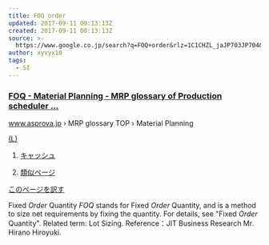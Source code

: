 ```yaml
---
title: FOQ order
updated: 2017-09-11 00:13:13Z
created: 2017-09-11 00:13:13Z
source: >-
  https://www.google.co.jp/search?q=FOQ+order&rlz=1C1CHZL_jaJP703JP704&oq=FOQ+order+&aqs=chrome..69i57.7517j0j4&sourceid=chrome&ie=UTF-8
author: xyvyx10
tags:
  - SI
---
```


### [FOQ - Material Planning - MRP glossary of Production scheduler ...](http://www.asprova.jp/mrp/glossary/en/cat248/foq.html)

www.asprova.jp › MRP glossary TOP › Material Planning

[(L)](https://www.google.co.jp/search?q=FOQ+order&rlz=1C1CHZL_jaJP703JP704&oq=FOQ+order+&aqs=chrome..69i57.7517j0j4&sourceid=chrome&ie=UTF-8#)

1. [キャッシュ](http://webcache.googleusercontent.com/search?q=cache:yis7yiysyTAJ:www.asprova.jp/mrp/glossary/en/cat248/foq.html+&cd=1&hl=ja&ct=clnk&gl=jp)

2. [類似ページ](https://www.google.co.jp/search?rlz=1C1CHZL_jaJP703JP704&q=related:www.asprova.jp/mrp/glossary/en/cat248/foq.html+FOQ+order&tbo=1&sa=X&ved=0ahUKEwi85JHQ7JvWAhUL2LwKHd3nAXQQHwgvMAA)

[このページを訳す](https://translate.google.co.jp/translate?hl=ja&sl=en&u=http://www.asprova.jp/mrp/glossary/en/cat248/foq.html&prev=search)

Fixed *Order* Quantity *FOQ* stands for Fixed *Order* Quantity, and is a method to size net requirements by fixing the quantity. For details, see "Fixed *Order* Quantity". Related term: Lot Sizing. Reference：JIT Business Research Mr. Hirano Hiroyuki.